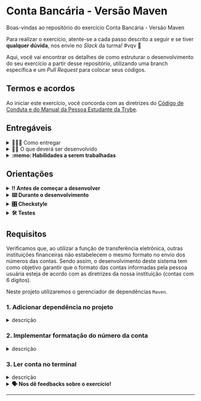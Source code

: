 # Conta Bancária - Versão Maven

Boas-vindas ao repositório do exercício Conta Bancária - Versão Maven

Para realizar o exercício, atente-se a cada passo descrito a seguir e se tiver **qualquer dúvida**, nos envie no _Slack_ da turma! #vqv 🚀

Aqui, você vai encontrar os detalhes de como estruturar o desenvolvimento do seu exercício a partir desse repositório, utilizando uma branch específica e um _Pull Request_ para colocar seus códigos.

## Termos e acordos
Ao iniciar este exercício, você concorda com as diretrizes do [Código de Conduta e do Manual da Pessoa Estudante da Trybe](https://app.betrybe.com/learn/student-manual/codigo-de-conduta-da-pessoa-estudante).

## Entregáveis

<details>
  <summary>🤷🏽‍♀️ Como entregar</summary><br />

Para entregar o seu exercício, você deverá criar um _Pull Request_ neste repositório.

Lembre-se que você pode consultar nosso conteúdo sobre [Git & GitHub](https://app.betrybe.com/learn/course/5e938f69-6e32-43b3-9685-c936530fd326/module/fc998c60-386e-46bc-83ca-4269beb17e17/section/fe827a71-3222-4b4d-a66f-ed98e09961af/day/1a530297-e176-4c79-8ed9-291ae2950540/lesson/2b2edce7-9c49-4907-92a2-aa571f823b79) e nosso [Blog - Git & GitHub](https://blog.betrybe.com/tecnologia/git-e-github/) sempre que precisar!
</details>

<details>
  <summary>👨‍💻 O que deverá ser desenvolvido</summary><br />

Olá! Hoje nosso vamos simular um cenário onde supostamente estaremos dentro de um time de desenvolvimento de uma instituição financeira, e você, enquanto pessoa desenvolvedora, será responsável por implementar um pequeno sistema de apoio à validação de contas bancárias.

Nosso arquiteto de software montou uma especificação técnica que foi designada como uma demanda para você (veja os detalhes abaixo).

</details>

<details>
  <summary><strong>:memo: Habilidades a serem trabalhadas</strong></summary>

Neste exercício, verificamos se você é capaz de:

 - Solucionar problemas relacionados ao gerenciamento de dependências no Maven;
 - Configurar e utilizar o Maven como ferramenta de gerenciamento de dependências em um projeto Java 

</details>

## Orientações

<details>

   <summary><strong>‼ Antes de começar a desenvolver </strong></summary>

1. Clone o repositório

- Use o comando: `git clone <url do repositório>`
- Entre na pasta do repositório que você acabou de clonar:
    - `cd <nome do repositório>`

2. Instale as dependências

    - `mvn install`  

3. Crie uma branch a partir da branch `main`

- Verifique que você está na branch `main`
    - Exemplo: `git branch`
- Se você não estiver, mude para a branch `main`
    - Exemplo: `git checkout main`
- Agora, crie uma branch à qual você vai submeter os `commits` do seu exercício:
    - Você deve criar uma branch no seguinte formato: `nome-sobrenome-nome-do-exercício`;
    - Exemplo: `git checkout -b maria-soares-lessons-learned`

4. Crie na raiz do exercício os arquivos que você precisará desenvolver:

- Verifique que você está na raiz do exercício:
    - Exemplo: `pwd` -> o retorno vai ser algo tipo _/Users/maria/code/**sd-0x-project-lessons-learned**_
- Crie os arquivos index.html e style.css:
    - Exemplo: `touch index.html style.css`

5. Adicione as mudanças ao _stage_ do Git e faça um `commit`

- Verifique que as mudanças ainda não estão no _stage_:
    - Exemplo: `git status` (devem aparecer listados os novos arquivos em vermelho)
- Adicione o novo arquivo ao _stage_ do Git:
    - Exemplo:
        - `git add .` (adicionando todas as mudanças - _que estavam em vermelho_ - ao stage do Git)
        - `git status` (devem aparecer listados os arquivos em verde)
- Faça o `commit` inicial:
    - Exemplo:
        - `git commit -m 'iniciando o exercício. VAMOS COM TUDO :rocket:'` (fazendo o primeiro commit)
        - `git status` (deve aparecer uma mensagem tipo _nothing to commit_ )

6. Adicione a sua branch com o novo `commit` ao repositório remoto

- Usando o exemplo anterior: `git push -u origin maria-soares-lessons-learned`

7. Crie um novo `Pull Request` _(PR)_

- Vá até a página de _Pull Requests_ do [repositório no GitHub](https://github.com/tryber/sd-0x-project-lessons-learned/pulls)
    - Clique no botão verde _"New pull request"_
    - Clique na caixa de seleção _"Compare"_ e escolha a sua branch **com atenção**
- Coloque um título para o seu _Pull Request_
    - Exemplo: _"Cria tela de busca"_
- Clique no botão verde _"Create pull request"_

- Adicione uma descrição para o _Pull Request_, um título nítido que o identifique, e clique no botão verde _"Create pull request"_

 <img width="1335" alt="Exemplo de pull request" src="https://user-images.githubusercontent.com/42356399/166255109-b95e6eb4-2503-45e5-8fb3-cf7caa0436e5.png">

- Volte até a [página de _Pull Requests_ do repositório](https://github.com/tryber/sd-0x-project-lessons-learned/pulls) e confira que o seu _Pull Request_ está criado

</details>

<details>

<summary><strong>⌨️ Durante o desenvolvimento</strong></summary>

Faça `commits` das alterações que você fizer no código regularmente, pois assim você garante visibilidade para o time da Trybe e treina essa prática para o mercado de trabalho :) ;

- Lembre-se de sempre após um (ou alguns) `commits` atualizar o repositório remoto;
- Os comandos que você utilizará com mais frequência são:
    - `git status` _(para verificar o que está em vermelho - fora do stage - e o que está em verde - no stage)_;
    - `git add` _(para adicionar arquivos ao stage do Git)_;
    - `git commit` _(para criar um commit com os arquivos que estão no stage do Git)_;
    - `git push -u origin nome-da-branch` _(para enviar o commit para o repositório remoto na primeira vez que fizer o `push` de uma nova branch)_;
    - `git push` _(para enviar o commit para o repositório remoto após o passo anterior)_.

</details>

<details>
<summary><strong>🎛 Checkstyle</strong></summary>

Para garantir a qualidade do código, vamos utilizar neste exercício o `Checkstyle`. Assim o código estará alinhado com as boas práticas de desenvolvimento, sendo mais legível e de fácil manutenção! Para poder rodar o `Checkstyle` certifique-se de ter executado o comando `mvn install` dentro do repositório.

Para rodá-los localmente no repositório, execute os comandos abaixo:

```bash
mvn checkstyle:check
```

Se a análise do `Checkstyle` encontrar problemas no seu código, tais problemas serão mostrados no seu terminal. Se não houver problema no seu código, nada será impresso no seu terminal.

Você pode também instalar o plugin do `Checkstyle` na sua `IDE`. Para isso, volte na primeira seção do conteúdo.

⚠️ **PULL REQUESTS COM ISSUES NO `Checkstyle` NÃO SERÃO AVALIADAS. ATENTE-SE PARA RESOLVÊ-LAS ANTES DE FINALIZAR O DESENVOLVIMENTO!** ⚠️

</details>

<details>
<summary><strong>🛠 Testes</strong></summary>

Para executar todos os testes basta rodar o comando:
```bash
mvn test
```

Para executar apenas uma classe de testes:
```bash
mvn test -Dtest="TestClassName"
```

</details>

## Requisitos

Verificamos que, ao utilizar a função de transferência eletrônica, outras instituições financeiras não estabelecem o mesmo formato no envio dos números das contas. Sendo assim, o desenvolvimento deste sistema tem como objetivo garantir que o formato das contas informadas pela pessoa usuária esteja de acordo com as diretrizes da nossa instituição (contas com 6 dígitos).

Neste projeto utilizaremos o gerenciador de dependências `Maven`.

### 1. Adicionar dependência no projeto

<details>
  <summary>descrição</summary><br />
    Neste projeto utilizaremos a dependência `Apache Commons Lang` versão `3.11`. Você precisará adicionar essa dependência nas configurações do projeto, levando em consideração o que aprendeu sobre o gerenciador de dependência sendo utilizado.
</details>

### 2. Implementar formatação do número da conta

<details>
  <summary>descrição</summary><br />
      No projeto já temos uma classe chamada `AccountNumberFormatter` contendo um método chamado `formatAccountNumber`. Nesse método, você deve receber o número de uma conta e retornar uma String formatada corretamente, conforme as seguintes regras conforme a quantidade de dígitos da conta:

      - `conta < 6 dígitos`: deverá adicionar zeros àa esquerda até atender ao tamanho de 6 números;
      - `conta > 6 dígitos`: deverão ser removidos todos os números antes dos 6 últimos;
      - `conta == 6 dígitos`: já está aderente, o valor deve permanecer inalterado.

      Exemplos:
      - Conta `448` deverá ser formatada como `"000448"`
      - Conta `877665544` deverá ser formatada como `"665544"`
      - Conta `334455` deverá ser formatada como `"334455"`

      Para nossa sorte, não precisamos implementar isso manualmente, uma vez que a biblioteca que adicionamos anteriormente já possui métodos para nos ajudar nesse trabalho. Dê uma olhada na documentação dos métodos `leftPad` e `right` da classe [StringUtils](https://commons.apache.org/proper/commons-lang/apidocs/org/apache/commons/lang3/StringUtils.html).
</details>

### 3. Ler conta no terminal

<details>
  <summary>descrição</summary><br />
    O projeto já possui uma classe principal chamada `Application`. Neste requisito você deve:

    - Receber o número da conta bancária (apenas números) no console (terminal) do sistema.
    - Rejeitar valores não numéricos com a mensagem: `Número da conta inválido!`
    - Caso a conta seja válida, mostrar como resultado a conta com a formatação padrão, utilizando a implementação feita no requisito anterior. A conta deve ser mostrada seguindo o padrão de mensagem `Número da conta: XXXXXX` , onde `XXXXXX`  é o número da conta já formatado.

    **Dica**: há várias formas de se fazer a validação, mas a classe da biblioteca mencionada anteriormente pode ter métodos úteis para isso 😉

    Por exemplo, 👓

    Se a pessoa usuária informar a conta `448` no input do console, deverá obter como resultado um feedback ok:

        Informe o número da conta:
        448
        Número da conta: 000448

    No entanto, se a pessoa usuária informar a conta `1234567890` no input do console, deverá obter como resultado a mensagem de aviso:

        Informe o número da conta:
        1234567890
        Número da conta: 567890

    Caso seja informado um valor não numérico (por exemplo `12345-X`), uma mensagem validando deverá aparecer:

        Informe o número da conta: 
        12345-X
        Número da conta inválido!
</details>

<details>
<summary><strong> 🗣 Nos dê feedbacks sobre o exercício!</strong></summary>

Ao finalizar e submeter o exercício, não se esqueça de avaliar sua experiência preenchendo o [formulário](https://be-trybe.typeform.com/to/ZTeR4IbH#cohort_hidden=CH1&template=betrybe/java-0x-exercicio-conta-bancaria-maven).
**Leva menos de 3 minutos!**

</details>

---

<!-- mdi versão 1.0 exercício como projeto ⚠️ não exclua esse comentário -->
